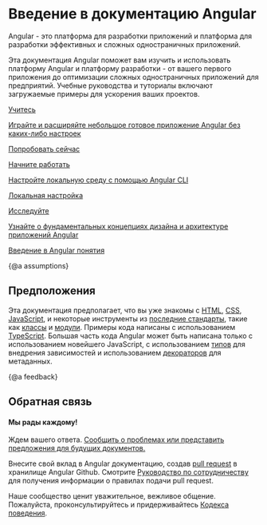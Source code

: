 <h1 class="no-toc">Введение в документацию Angular</h1>

Angular - это платформа для разработки приложений и платформа для разработки эффективных и сложных одностраничных приложений.

Эта документация Angular поможет вам изучить и использовать платформу Angular и платформу разработки - от вашего первого приложения до оптимизации сложных одностраничных приложений для предприятий.
Учебные руководства и туториалы включают загружаемые примеры для ускорения ваших проектов.


<div class="card-container">
  <a href="start" class="docs-card" title="Angular Getting Started">
      <section>Учитесь</section>
      <p>Играйте и расширяйте небольшое готовое приложение Angular без каких-либо настроек </p>
      <p class="card-footer">Попробовать сейчас </p>
  </a>
  <a href="guide/setup-local" class="docs-card"
    title="Angular Local Environment Setup">
      <section>Начните работать</section>
      <p>Настройте локальную среду с помощью Angular CLI </p>
      <p class="card-footer">Локальная настройка </p>
  </a>
  <a href="guide/architecture" class="docs-card" title="Angular App Architecture">
      <section>Исследуйте</section>
      <p>Узнайте о фундаментальных концепциях дизайна и архитектуре приложений Angular </p>
      <p class="card-footer">Введение в Angular понятия </p>
  </a>
</div>


{@a assumptions}
## Предположения


Эта документация предполагает, что вы уже знакомы с [HTML](https://developer.mozilla.org/docs/Learn/HTML/Introduction_to_HTML "Learn HTML"), [CSS](https://developer.mozilla.org/docs/Learn/CSS/First_steps "Learn CSS"), [JavaScript](https://developer.mozilla.org/en-US/docs/Web/JavaScript/A_re-introduction_to_JavaScript "Learn JavaScript"),
и некоторые инструменты из [последние стандарты](https://developer.mozilla.org/en-US/docs/Web/JavaScript/Language_Resources "Latest JavaScript standards"), такие как [классы](https://developer.mozilla.org/en-US/docs/Web/JavaScript/Reference/Classes "ES2015 Classes") и [модули](https://developer.mozilla.org/en-US/docs/Web/JavaScript/Reference/Statements/import "ES2015 Modules").
Примеры кода написаны с использованием [TypeScript](https://www.typescriptlang.org/ "TypeScript").
Большая часть кода Angular может быть написана только с использованием новейшего JavaScript, с использованием [типов](https://www.typescriptlang.org/docs/handbook/classes.html "TypeScript Types") для внедрения зависимостей и использованием [декораторов](https://www.typescriptlang.org/docs/handbook/decorators.html "Decorators") для метаданных.


{@a feedback}
## Обратная связь

<h4>Мы рады каждому!</h4>

Ждем вашего ответа. [Сообщить о проблемах или представить предложения для будущих документов.](https://github.com/angular/angular/issues/new/choose "Angular GitHub repository new issue form")

Внесите свой вклад в Angular документацию, создав
[pull request](https://github.com/obenjiro/angular-ru-docs/pulls "Angular Github pull requests")
в хранилище Angular Github.
Смотрите [Руководство по сотрудничеству](https://github.com/obenjiro/angular-ru-docs/blob/master/CONTRIBUTING.md "Contributing guide")
для получения информации о правилах подачи pull request.

Наше сообщество ценит уважительное, вежливое общение.
Пожалуйста, проконсультируйтесь и придерживайтесь [Кодекса поведения](https://github.com/angular/code-of-conduct/blob/master/CODE_OF_CONDUCT.md "Contributor code of conduct").
